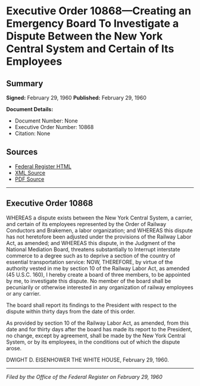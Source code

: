 # Executive Order 10868—Creating an Emergency Board To Investigate a Dispute Between the New York Central System and Certain of Its Employees

## Summary

**Signed:** February 29, 1960
**Published:** February 29, 1960

**Document Details:**
- Document Number: None
- Executive Order Number: 10868
- Citation: None

## Sources
- [Federal Register HTML](https://www.presidency.ucsb.edu/documents/executive-order-10868-creating-emergency-board-investigate-dispute-between-the-new-york)
- [XML Source](None)
- [PDF Source](None)

---

## Executive Order 10868

WHEREAS a dispute exists between the New York Central System, a carrier, and certain of its employees represented by the Order of Railway Conductors and Brakemen, a labor organization; and
WHEREAS this dispute has not heretofore been adjusted under the provisions of the Railway Labor Act, as amended; and
WHEREAS this dispute, in the Judgment of the National Mediation Board, threatens substantially to Interrupt interstate commerce to a degree such as to deprive a section of the country of essential transportation service:
NOW, THEREFORE, by virtue of the authority vested in me by section 10 of the Railway Labor Act, as amended (45 U.S.C. 160), I hereby create a board of three members, to be appointed by me, to investigate this dispute. No member of the board shall be pecuniarily or otherwise interested in any organization of railway employees or any carrier.

The board shall report its findings to the President with respect to the dispute within thirty days from the date of this order.

As provided by section 10 of the Railway Labor Act, as amended, from this date and for thirty days after the board has made its report to the President, no change, except by agreement, shall be made by the New York Central System, or by its employees, in the conditions out of which the dispute arose.

DWIGHT D. EISENHOWER
THE WHITE HOUSE,
February 29, 1960.

---

*Filed by the Office of the Federal Register on February 29, 1960*
